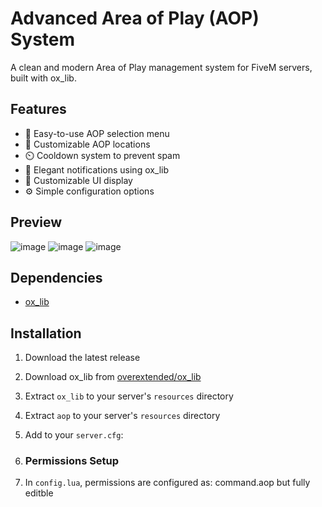 # Advanced Area of Play (AOP) System

A clean and modern Area of Play management system for FiveM servers, built with ox_lib.

## Features

- 📍 Easy-to-use AOP selection menu
- 🎯 Customizable AOP locations
- ⏲️ Cooldown system to prevent spam
- 🔔 Elegant notifications using ox_lib
- 🎨 Customizable UI display
- ⚙️ Simple configuration options

## Preview
![image](https://github.com/user-attachments/assets/117c583a-d8db-4aa8-b8d8-8f66b3476363)
![image](https://github.com/user-attachments/assets/f41e10b1-a6c9-4756-8897-4d902723aa95)
![image](https://github.com/user-attachments/assets/cd14ff44-3d12-4099-893e-d81fc123c56c)



## Dependencies

- [ox_lib](https://github.com/overextended/ox_lib)

## Installation

1. Download the latest release
2. Download ox_lib from [overextended/ox_lib](https://github.com/overextended/ox_lib)
3. Extract `ox_lib` to your server's `resources` directory
4. Extract `aop` to your server's `resources` directory
5. Add to your `server.cfg`:

6. ### Permissions Setup

1. In `config.lua`, permissions are configured as: command.aop but fully editble
